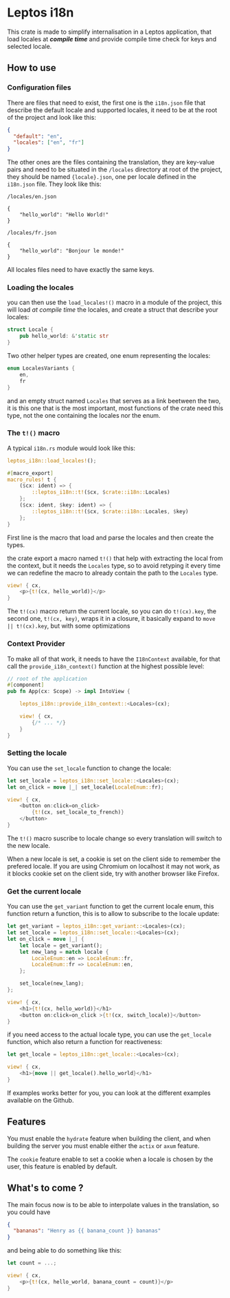 # Leptos i18n

This crate is made to simplify internalisation in a Leptos application, that load locales at **_compile time_** and provide compile time check for keys and selected locale.

## How to use

### Configuration files

There are files that need to exist, the first one is the `i18n.json` file that describe the default locale and supported locales, it need to be at the root of the project and look like this:

```json
{
  "default": "en",
  "locales": ["en", "fr"]
}
```

The other ones are the files containing the translation, they are key-value pairs and need to be situated in the `/locales` directory at root of the project, they should be named `{locale}.json`, one per locale defined in the `i18n.json` file.
They look like this:

```
/locales/en.json

{
    "hello_world": "Hello World!"
}

/locales/fr.json

{
    "hello_world": "Bonjour le monde!"
}

```

All locales files need to have exactly the same keys.

### Loading the locales

you can then use the `load_locales!()` macro in a module of the project, this will load _at compile time_ the locales, and create a struct that describe your locales:

```rust
struct Locale {
    pub hello_world: &'static str
}
```

Two other helper types are created, one enum representing the locales:

```rust
enum LocalesVariants {
    en,
    fr
}
```

and an empty struct named `Locales` that serves as a link beetween the two, it is this one that is the most important, most functions of the crate need this type, not the one containing the locales nor the enum.

### The `t!()` macro

A typical `i18n.rs` module would look like this:

```rust
leptos_i18n::load_locales!();

#[macro_export]
macro_rules! t {
    ($cx: ident) => {
        ::leptos_i18n::t!($cx, $crate::i18n::Locales)
    };
    ($cx: ident, $key: ident) => {
        ::leptos_i18n::t!($cx, $crate::i18n::Locales, $key)
    };
}
```

First line is the macro that load and parse the locales and then create the types.

the crate export a macro named `t!()` that help with extracting the local from the context, but it needs the `Locales` type,
so to avoid retyping it every time we can redefine the macro to already contain the path to the `Locales` type.

```rust
view! { cx,
    <p>{t!(cx, hello_world)}</p>
}
```

The `t!(cx)` macro return the current locale, so you can do `t!(cx).key`, the second one, `t!(cx, key)`, wraps it in a closure, it basically expand to `move || t!(cx).key`, but with some optimizations

### Context Provider

To make all of that work, it needs to have the `I18nContext` available, for that call the `provide_i18n_context()` function at the highest possible level:

```rust
// root of the application
#[component]
pub fn App(cx: Scope) -> impl IntoView {

    leptos_i18n::provide_i18n_context::<Locales>(cx);

    view! { cx,
        {/* ... */}
    }
}
```

### Setting the locale

You can use the `set_locale` function to change the locale:

```rust
let set_locale = leptos_i18n::set_locale::<Locales>(cx);
let on_click = move |_| set_locale(LocaleEnum::fr);

view! { cx,
    <button on:click=on_click>
        {t!(cx, set_locale_to_french)}
    </button>
}

```

The `t!()` macro suscribe to locale change so every translation will switch to the new locale.

When a new locale is set, a cookie is set on the client side to remember the prefered locale. If you are using Chromium on localhost it may not work, as it blocks cookie set on the client side, try with another browser like Firefox.

### Get the current locale

You can use the `get_variant` function to get the current locale enum, this function return a function, this is to allow to subscribe to the locale update:

```rust
let get_variant = leptos_i18n::get_variant::<Locales>(cx);
let set_locale = leptos_i18n::set_locale::<Locales>(cx);
let on_click = move |_| {
    let locale = get_variant();
    let new_lang = match locale {
        LocaleEnum::en => LocaleEnum::fr,
        LocaleEnum::fr => LocaleEnum::en,
    };

    set_locale(new_lang);
};

view! { cx,
    <h1>{t!(cx, hello_world)}</h1>
    <button on:click=on_click >{t!(cx, switch_locale)}</button>
}
```

if you need access to the actual locale type, you can use the `get_locale` function, which also return a function for reactiveness:

```rust
let get_locale = leptos_i18n::get_locale::<Locales>(cx);

view! { cx,
    <h1>{move || get_locale().hello_world}</h1>
}

```

If examples works better for you, you can look at the different examples available on the Github.

## Features

You must enable the `hydrate` feature when building the client, and when building the server you must enable either the `actix` or `axum` feature.

The `cookie` feature enable to set a cookie when a locale is chosen by the user, this feature is enabled by default.

## What's to come ?

The main focus now is to be able to interpolate values in the translation, so you could have

```json
{
  "bananas": "Henry as {{ banana_count }} bananas"
}
```

and being able to do something like this:

```rust
let count = ...;

view! { cx,
    <p>{t!(cx, hello_world, banana_count = count)}</p>
}
```
